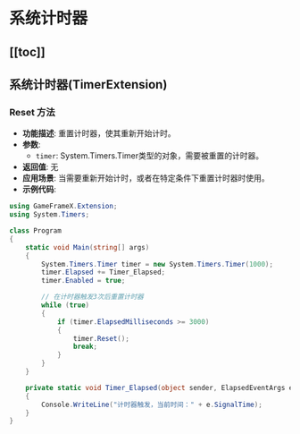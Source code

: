 # 系统计时器

[[toc]]
---

## 系统计时器(TimerExtension)

### Reset 方法

- **功能描述**: 重置计时器，使其重新开始计时。
- **参数**:
    - `timer`: System.Timers.Timer类型的对象，需要被重置的计时器。
- **返回值**: 无
- **应用场景**: 当需要重新开始计时，或者在特定条件下重置计时器时使用。
- **示例代码**:

```C#
using GameFrameX.Extension;
using System.Timers;

class Program
{
    static void Main(string[] args)
    {
        System.Timers.Timer timer = new System.Timers.Timer(1000);
        timer.Elapsed += Timer_Elapsed;
        timer.Enabled = true;

        // 在计时器触发3次后重置计时器
        while (true)
        {
            if (timer.ElapsedMilliseconds >= 3000)
            {
                timer.Reset();
                break;
            }
        }
    }

    private static void Timer_Elapsed(object sender, ElapsedEventArgs e)
    {
        Console.WriteLine("计时器触发，当前时间：" + e.SignalTime);
    }
}
```
